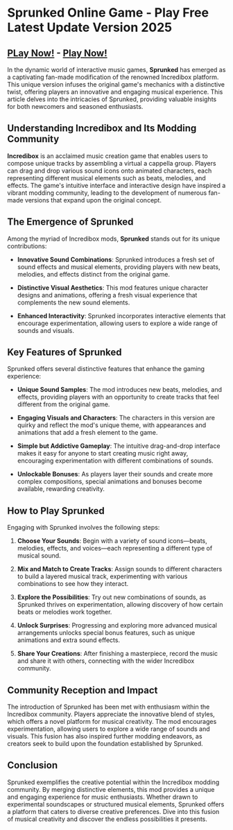 # Sprunked Online Game - Play Free Latest Update Version 2025

## [PLay Now!](https://modmeme.com/sprunked/) - [Play Now!](https://apkitech.com/sprunked/)

In the dynamic world of interactive music games, **Sprunked** has emerged as a captivating fan-made modification of the renowned Incredibox platform. This unique version infuses the original game's mechanics with a distinctive twist, offering players an innovative and engaging musical experience. This article delves into the intricacies of Sprunked, providing valuable insights for both newcomers and seasoned enthusiasts.

## Understanding Incredibox and Its Modding Community

**Incredibox** is an acclaimed music creation game that enables users to compose unique tracks by assembling a virtual a cappella group. Players can drag and drop various sound icons onto animated characters, each representing different musical elements such as beats, melodies, and effects. The game's intuitive interface and interactive design have inspired a vibrant modding community, leading to the development of numerous fan-made versions that expand upon the original concept.

## The Emergence of Sprunked

Among the myriad of Incredibox mods, **Sprunked** stands out for its unique contributions:

- **Innovative Sound Combinations**: Sprunked introduces a fresh set of sound effects and musical elements, providing players with new beats, melodies, and effects distinct from the original game.

- **Distinctive Visual Aesthetics**: This mod features unique character designs and animations, offering a fresh visual experience that complements the new sound elements.

- **Enhanced Interactivity**: Sprunked incorporates interactive elements that encourage experimentation, allowing users to explore a wide range of sounds and visuals.

## Key Features of Sprunked

Sprunked offers several distinctive features that enhance the gaming experience:

- **Unique Sound Samples**: The mod introduces new beats, melodies, and effects, providing players with an opportunity to create tracks that feel different from the original game.

- **Engaging Visuals and Characters**: The characters in this version are quirky and reflect the mod's unique theme, with appearances and animations that add a fresh element to the game.

- **Simple but Addictive Gameplay**: The intuitive drag-and-drop interface makes it easy for anyone to start creating music right away, encouraging experimentation with different combinations of sounds.

- **Unlockable Bonuses**: As players layer their sounds and create more complex compositions, special animations and bonuses become available, rewarding creativity.

## How to Play Sprunked

Engaging with Sprunked involves the following steps:

1. **Choose Your Sounds**: Begin with a variety of sound icons—beats, melodies, effects, and voices—each representing a different type of musical sound.

2. **Mix and Match to Create Tracks**: Assign sounds to different characters to build a layered musical track, experimenting with various combinations to see how they interact.

3. **Explore the Possibilities**: Try out new combinations of sounds, as Sprunked thrives on experimentation, allowing discovery of how certain beats or melodies work together.

4. **Unlock Surprises**: Progressing and exploring more advanced musical arrangements unlocks special bonus features, such as unique animations and extra sound effects.

5. **Share Your Creations**: After finishing a masterpiece, record the music and share it with others, connecting with the wider Incredibox community.

## Community Reception and Impact

The introduction of Sprunked has been met with enthusiasm within the Incredibox community. Players appreciate the innovative blend of styles, which offers a novel platform for musical creativity. The mod encourages experimentation, allowing users to explore a wide range of sounds and visuals. This fusion has also inspired further modding endeavors, as creators seek to build upon the foundation established by Sprunked.

## Conclusion

Sprunked exemplifies the creative potential within the Incredibox modding community. By merging distinctive elements, this mod provides a unique and engaging experience for music enthusiasts. Whether drawn to experimental soundscapes or structured musical elements, Sprunked offers a platform that caters to diverse creative preferences. Dive into this fusion of musical creativity and discover the endless possibilities it presents.
